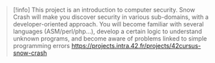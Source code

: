
> [!info] 
> This project is an introduction to computer security. Snow Crash will make you discover security in various sub-domains, with a developer-oriented approach. You will become familiar with several languages (ASM/perl/php…), develop a certain logic to understand unknown programs, and become aware of problems linked to simple programming errors
> https://projects.intra.42.fr/projects/42cursus-snow-crash

